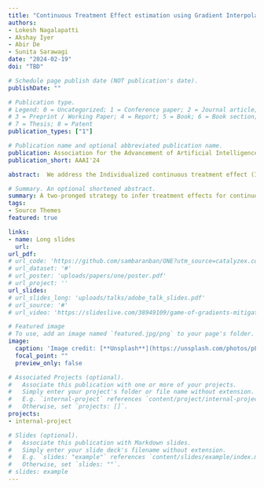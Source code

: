 ```yaml
---
title: "Continuous Treatment Effect estimation using Gradient Interpolation and Kernel Smoothing"
authors:
- Lokesh Nagalapatti
- Akshay Iyer
- Abir De
- Sunita Sarawagi
date: "2024-02-19"
doi: "TBD"

# Schedule page publish date (NOT publication's date).
publishDate: ""

# Publication type.
# Legend: 0 = Uncategorized; 1 = Conference paper; 2 = Journal article;
# 3 = Preprint / Working Paper; 4 = Report; 5 = Book; 6 = Book section;
# 7 = Thesis; 8 = Patent
publication_types: ["1"]

# Publication name and optional abbreviated publication name.
publication: Association for the Advancement of Artificial Intelligence (AAAI)
publication_short: AAAI'24

abstract:  We address the Individualized continuous treatment effect (ICTE) estimation problem where we predict the effect of any continuous-valued treatment on an individual using observational data.  The main challenge in this estimation task is the potential confounding of treatment assignment with an individual's covariates in the training data, whereas during inference ICTE requires prediction on independently sampled treatments.In contrast to prior work that relied on regularizers or unstable GAN training, we advocate the direct approach of augmenting training individuals with independently sampled treatments and inferred counterfactual outcomes. We infer counterfactual outcomes using a two-pronged strategy - a Gradient Interpolation for close-to-observed treatments, and a Gaussian Process based Kernel Smoothing which allows us to downweigh high variance inferences. We evaluate our method on five benchmarks and show that our method outperforms six state-of-the-art methods on the counterfactual estimation error. We analyze the superior performance of our method by showing that (1) our inferred counterfactual responses are more accurate, and (2) adding them to the training data reduces the distributional distance between the confounded training distribution and test distribution where treatment is independent of covariates.  Our proposed method is model-agnostic and we show that it improves ICTE accuracy of several existing models.

# Summary. An optional shortened abstract.
summary: A two-pronged strategy to infer treatment effects for continuous treatments.
tags:
- Source Themes
featured: true

links:
- name: Long slides
  url: 
url_pdf:
# url_code: 'https://github.com/sambaranban/ONE?utm_source=catalyzex.com'
# url_dataset: '#'
# url_poster: 'uploads/papers/one/poster.pdf'
# url_project: ''
url_slides:
# url_slides_long: 'uploads/talks/adobe_talk_slides.pdf'
# url_source: '#'
# url_video: 'https://slideslive.com/38949109/game-of-gradients-mitigating-irrelevant-clients-in-federated-learning'

# Featured image
# To use, add an image named `featured.jpg/png` to your page's folder. 
image:
  caption: 'Image credit: [**Unsplash**](https://unsplash.com/photos/pLCdAaMFLTE)'
  focal_point: ""
  preview_only: false

# Associated Projects (optional).
#   Associate this publication with one or more of your projects.
#   Simply enter your project's folder or file name without extension.
#   E.g. `internal-project` references `content/project/internal-project/index.md`.
#   Otherwise, set `projects: []`.
projects:
- internal-project

# Slides (optional).
#   Associate this publication with Markdown slides.
#   Simply enter your slide deck's filename without extension.
#   E.g. `slides: "example"` references `content/slides/example/index.md`.
#   Otherwise, set `slides: ""`.
# slides: example
---
```

<!-- 
{{% callout note %}}
Click the *Cite* button above to demo the feature to enable visitors to import publication metadata into their reference management software.
{{% /callout %}}

{{% callout note %}}
Create your slides in Markdown - click the *Slides* button to check out the example.
{{% /callout %}}

Supplementary notes can be added here, including [code, math, and images](https://wowchemy.com/docs/writing-markdown-latex/). -->
